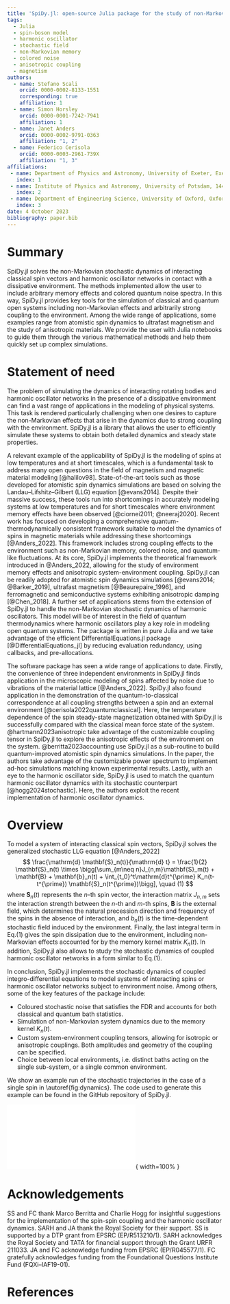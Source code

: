 ```yaml
---
title: 'SpiDy.jl: open-source Julia package for the study of non-Markovian stochastic dynamics'
tags:
  - Julia
  - spin-boson model
  - harmonic oscillator
  - stochastic field
  - non-Markovian memory
  - colored noise
  - anisotropic coupling
  - magnetism
authors:
  - name: Stefano Scali
    orcid: 0000-0002-8133-1551
    corresponding: true
    affiliation: 1
  - name: Simon Horsley
    orcid: 0000-0001-7242-7941
    affiliation: 1 
  - name: Janet Anders
    orcid: 0000-0002-9791-0363
    affiliation: "1, 2"
  - name: Federico Cerisola
    orcid: 0000-0003-2961-739X
    affiliation: "1, 3"
affiliations:
 - name: Department of Physics and Astronomy, University of Exeter, Exeter EX4 4QL, United Kingdom
   index: 1
 - name: Institute of Physics and Astronomy, University of Potsdam, 14476 Potsdam, Germany
   index: 2
 - name: Department of Engineering Science, University of Oxford, Oxford OX1 3PJ, United Kingdom.
   index: 3
date: 4 October 2023
bibliography: paper.bib
---
```


# Summary

SpiDy.jl solves the non-Markovian stochastic dynamics of interacting classical spin vectors and harmonic oscillator networks in contact with a dissipative environment.
The methods implemented allow the user to include arbitrary memory effects and colored quantum noise spectra.
In this way, SpiDy.jl provides key tools for the simulation of classical and quantum open systems including non-Markovian effects and arbitrarily strong coupling to
the environment. Among the wide range of applications, some examples range from atomistic spin dynamics to ultrafast magnetism and the study of anisotropic materials.
We provide the user with Julia notebooks to guide them through the various mathematical methods and help them quickly set up complex simulations.

# Statement of need

The problem of simulating the dynamics of interacting rotating bodies and harmonic oscillator networks in the presence of a dissipative environment can find a vast range of applications in the modeling of physical systems. This task is rendered particularly challenging when one desires to capture the non-Markovian effects that arise in the dynamics due to strong coupling with the environment. SpiDy.jl is a library that allows the user to efficiently simulate these systems to obtain both detailed dynamics and steady state properties.

A relevant example of the applicability of SpiDy.jl is the modeling of spins at low temperatures and at short timescales, which is a fundamental task to address many open questions in the field of magnetism and magnetic material modeling [@halilov98].
State-of-the-art tools such as those developed for atomistic spin dynamics simulations are based on solving the Landau–Lifshitz–Gilbert (LLG) equation [@evans2014].
Despite their massive success, these tools run into shortcomings in accurately modeling systems at low temperatures and for short timescales where environment memory effects have been observed [@ciornei2011; @neeraj2020].
Recent work has focused on developing a comprehensive quantum-thermodynamically consistent framework suitable to model the dynamics of spins in magnetic materials while addressing these shortcomings [@Anders_2022]. This framework includes strong coupling effects to the environment such as non-Markovian memory, colored noise, and quantum-like fluctuations.
At its core, SpiDy.jl implements the theoretical framework introduced in @Anders_2022, allowing for the study of environment memory effects and anisotropic system-environment coupling.
SpiDy.jl can be readily adopted for atomistic spin dynamics simulations [@evans2014; @Barker_2019], ultrafast magnetism [@Beaurepaire_1996], and ferromagnetic and semiconductive systems exhibiting anisotropic damping [@Chen_2018].
A further set of applications stems from the extension of SpiDy.jl to handle the non-Markovian stochastic dynamics of harmonic oscillators. This model will be of interest in the field of quantum thermodynamics where harmonic oscillators play a key role in modeling open quantum systems.
The package is written in pure Julia and we take advantage of the efficient DifferentialEquations.jl package [@DifferentialEquations_jl] by reducing evaluation redundancy, using callbacks, and pre-allocations.

The software package has seen a wide range of applications to date. Firstly, the convenience of three independent environments in SpiDy.jl finds application in the microscopic modeling of spins affected by noise due to vibrations of the material lattice [@Anders_2022]. SpiDy.jl also found application in the demonstration of the quantum-to-classical correspondence at all coupling strengths between a spin and an external environment [@cerisola2022quantumclassical]. Here, the temperature dependence of the spin steady-state magnetization obtained with SpiDy.jl is successfully compared with the classical mean force state of the system. @hartmann2023anisotropic take advantage of the customizable coupling tensor in SpiDy.jl to explore the anisotropic effects of the environment on the system. @berritta2023accounting use SpiDy.jl as a sub-routine to build quantum-improved atomistic spin dynamics simulations. In the paper, the authors take advantage of the customizable power spectrum to implement ad-hoc simulations matching known experimental results. Lastly, with an eye to the harmonic oscillator side, SpiDy.jl is used to match the quantum harmonic oscillator dynamics with its stochastic counterpart [@hogg2024stochastic]. Here, the authors exploit the recent implementation of harmonic oscillator dynamics.

# Overview

To model a system of interacting classical spin vectors, SpiDy.jl solves the generalized stochastic LLG equation [@Anders_2022]
$$
\frac{\mathrm{d} \mathbf{S}_n(t)}{\mathrm{d} t} = \frac{1}{2} \mathbf{S}_n(t) \times
\bigg[\sum_{m\neq n}J_{n,m}\mathbf{S}_m(t) + \mathbf{B} + \mathbf{b}_n(t) + \int_{t_0}^t\mathrm{d}t^{\prime} K_n(t-t^{\prime}) \mathbf{S}_n(t^{\prime})\bigg], \quad (1)
$$
where $\mathbf{S}_n(t)$ represents the $n$-th spin vector, the interaction matrix $J_{n,m}$ sets the interaction strength between the $n$-th and $m$-th spins, $\mathbf{B}$ is the external field, which determines the natural precession direction and frequency of the spins in the absence of interaction, and $b_n(t)$ is the time-dependent stochastic field induced by the environment. Finally, the last integral term in Eq.(1) gives the spin dissipation due to the environment, including non-Markovian effects accounted for by the memory kernel matrix $K_n(t)$. In addition, SpiDy.jl also allows to study the stochastic dynamics of coupled harmonic oscillator networks in a form similar to Eq.(1).

In conclusion, SpiDy.jl implements the stochastic dynamics of coupled integro-differential equations to model systems of interacting spins or harmonic oscillator networks subject to environment noise. Among others, some of the key features of the package include:

- Coloured stochastic noise that satisfies the FDR and accounts for both classical and quantum bath statistics.
- Simulation of non-Markovian system dynamics due to the memory kernel $K_n(t)$.
- Custom system-environment coupling tensors, allowing for isotropic or anisotropic couplings. Both amplitudes and geometry of the coupling can be specified.
- Choice between local environments, i.e. distinct baths acting on the single sub-system, or a single common environment.

We show an example run of the stochastic trajectories in the case of a single spin in \autoref{fig:dynamics}. The code used to generate this example can be found in the GitHub repository of SpiDy.jl.

![**Single-spin dynamics.** Dynamics of the $x$, $y$, and 
 $z$ spin components. The components are normalized against the total spin length $S_0$ and time axes are expressed in units of the Larmor frequency $\omega_\mathrm{L}$ ($\omega_\mathrm{L} = |\mathbf{B}|$ in Eq.(1)). We show an example set of 5 stochastic trajectories of the spin dynamics (colored semi-transparent lines) together with their stochastic average (gray solid line). Note that, while we show only 5 trajectories for clarity, the average dynamics is obtained from 10000 trajectories. We also represent the range of one standard deviation from the average dynamics (gray-shaded area). In the inset, we show the convergence of the same dynamics towards the steady state at longer times. This example is obtained using the Lorentzian parameters "set 1" obtained from @Anders_2022. The code used to generate the stochastic trajectories is included in the GitHub repository. \label{fig:dynamics}](spin_dynamics.pdf){ width=100% }

# Acknowledgements

SS and FC thank Marco Berritta and Charlie Hogg for insightful suggestions for the implementation of the spin-spin coupling and the harmonic oscillator dynamics.
SARH and JA thank the Royal Society for their support. SS is supported by a DTP grant from EPSRC (EP/R513210/1). SARH acknowledges the Royal Society and TATA for financial support through the Grant URFR 211033. JA and FC acknowledge funding from EPSRC (EP/R045577/1). FC gratefully acknowledges funding from the Foundational Questions Institute Fund (FQXi–IAF19-01).

# References